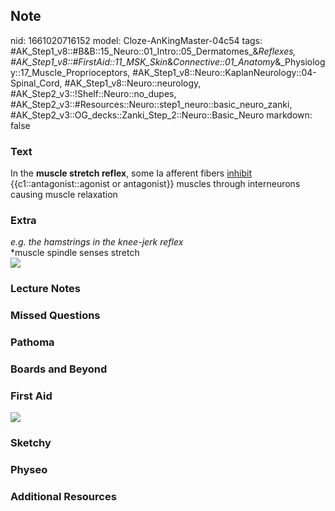 ## Note
nid: 1661020716152
model: Cloze-AnKingMaster-04c54
tags: #AK_Step1_v8::#B&B::15_Neuro::01_Intro::05_Dermatomes_&_Reflexes, #AK_Step1_v8::#FirstAid::11_MSK_Skin_&_Connective::01_Anatomy_&_Physiology::17_Muscle_Proprioceptors, #AK_Step1_v8::Neuro::KaplanNeurology::04-Spinal_Cord, #AK_Step1_v8::Neuro::neurology, #AK_Step2_v3::!Shelf::Neuro::no_dupes, #AK_Step2_v3::#Resources::Neuro::step1_neuro::basic_neuro_zanki, #AK_Step2_v3::OG_decks::Zanki_Step_2::Neuro::Basic_Neuro
markdown: false

### Text
<div>
  In the <b>muscle stretch reflex</b>, some Ia afferent fibers
  <u>inhibit</u> {{c1::antagonist::agonist or antagonist}} muscles
  through interneurons causing muscle relaxation
</div>

### Extra
<div>
  <i>e.g. the hamstrings in the knee-jerk reflex</i>
</div>
<div>
  *muscle spindle senses stretch
</div>
<div><img src="paste-5428838662714.jpg"></div>

### Lecture Notes


### Missed Questions


### Pathoma


### Boards and Beyond


### First Aid
<img src="tmpEVA7Fx.png">

### Sketchy


### Physeo


### Additional Resources

